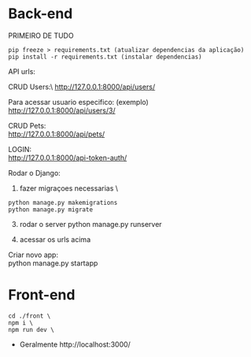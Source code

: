# Back-end

PRIMEIRO DE TUDO 
```
pip freeze > requirements.txt (atualizar dependencias da aplicação) 
pip install -r requirements.txt (instalar dependencias) 
```
API urls: 

CRUD Users:\ 
http://127.0.0.1:8000/api/users/ 

Para acessar usuario especifico: (exemplo) \
http://127.0.0.1:8000/api/users/3/ 

CRUD Pets: \
http://127.0.0.1:8000/api/pets/ 

LOGIN: \
http://127.0.0.1:8000/api-token-auth/ 

Rodar o Django: 

1. fazer migraçoes necessarias \
```
python manage.py makemigrations
python manage.py migrate 
```

3. rodar o server 
python manage.py runserver 

4. acessar os urls acima 

Criar novo app: \
python manage.py startapp <name of app>



# Front-end

```
cd ./front \
npm i \
npm run dev \
```
* Geralmente http://localhost:3000/ 
